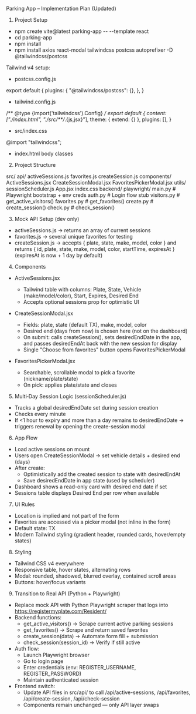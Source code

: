 Parking App – Implementation Plan (Updated)

1. Project Setup

- npm create vite@latest parking-app -- --template react
- cd parking-app
- npm install
- npm install axios react-modal tailwindcss postcss autoprefixer -D @tailwindcss/postcss

Tailwind v4 setup:

- postcss.config.js

export default {
  plugins: {
    "@tailwindcss/postcss": {},
  },
}

- tailwind.config.js

/** @type {import('tailwindcss').Config} */
export default {
  content: ["./index.html", "./src/**/*.{js,jsx}"],
  theme: { extend: {} },
  plugins: [],
}

- src/index.css

@import "tailwindcss";

- index.html body classes

<body class="min-h-screen bg-gray-50 text-gray-900 antialiased font-sans selection:bg-indigo-200/60 selection:text-indigo-900">

2. Project Structure

src/
  api/
    activeSessions.js
    favorites.js
    createSession.js
  components/
    ActiveSessions.jsx
    CreateSessionModal.jsx
    FavoritesPickerModal.jsx
  utils/
    sessionScheduler.js
  App.jsx
  index.css
backend/
  playwright/
    main.py              # Playwright bootstrap + env creds
    auth.py              # Login flow stub
    visitors.py          # get_active_visitors()
    favorites.py         # get_favorites()
    create.py            # create_session()
    check.py             # check_session()

3. Mock API Setup (dev only)

- activeSessions.js → returns an array of current sessions
- favorites.js → several unique favorites for testing
- createSession.js → accepts { plate, state, make, model, color } and returns
  { id, plate, state, make, model, color, startTime, expiresAt }
  (expiresAt is now + 1 day by default)

4. Components

- ActiveSessions.jsx
  - Tailwind table with columns: Plate, State, Vehicle (make/model/color), Start, Expires, Desired End
  - Accepts optional sessions prop for optimistic UI

- CreateSessionModal.jsx
  - Fields: plate, state (default TX), make, model, color
  - Desired end (days from now) is chosen here (not on the dashboard)
  - On submit: calls createSession(), sets desiredEndDate in the app, and passes desiredEndAt back with the new session for display
  - Single "Choose from favorites" button opens FavoritesPickerModal

- FavoritesPickerModal.jsx
  - Searchable, scrollable modal to pick a favorite (nickname/plate/state)
  - On pick: applies plate/state and closes

5. Multi‑Day Session Logic (sessionScheduler.js)

- Tracks a global desiredEndDate set during session creation
- Checks every minute
- If <1 hour to expiry and more than a day remains to desiredEndDate → triggers renewal by opening the create-session modal

6. App Flow

- Load active sessions on mount
- Users open CreateSessionModal → set vehicle details + desired end (days)
- After create:
  - Optimistically add the created session to state with desiredEndAt
  - Save desiredEndDate in app state (used by scheduler)
- Dashboard shows a read-only card with desired end date if set
- Sessions table displays Desired End per row when available

7. UI Rules

- Location is implied and not part of the form
- Favorites are accessed via a picker modal (not inline in the form)
- Default state: TX
- Modern Tailwind styling (gradient header, rounded cards, hover/empty states)

8. Styling

- Tailwind CSS v4 everywhere
- Responsive table, hover states, alternating rows
- Modal: rounded, shadowed, blurred overlay, contained scroll areas
- Buttons: hover/focus variants

9. Transition to Real API (Python + Playwright)

- Replace mock API with Python Playwright scraper that logs into https://registermyplate.com/Resident/
- Backend functions:
  - get_active_visitors() → Scrape current active parking sessions
  - get_favorites() → Scrape and return saved favorites
  - create_session(data) → Automate form fill + submission
  - check_session(session_id) → Verify if still active
- Auth flow:
  - Launch Playwright browser
  - Go to login page
  - Enter credentials (env: REGISTER_USERNAME, REGISTER_PASSWORD)
  - Maintain authenticated session
- Frontend switch:
  - Update API files in src/api/ to call /api/active-sessions, /api/favorites, /api/create-session, /api/check-session
  - Components remain unchanged — only API layer swaps